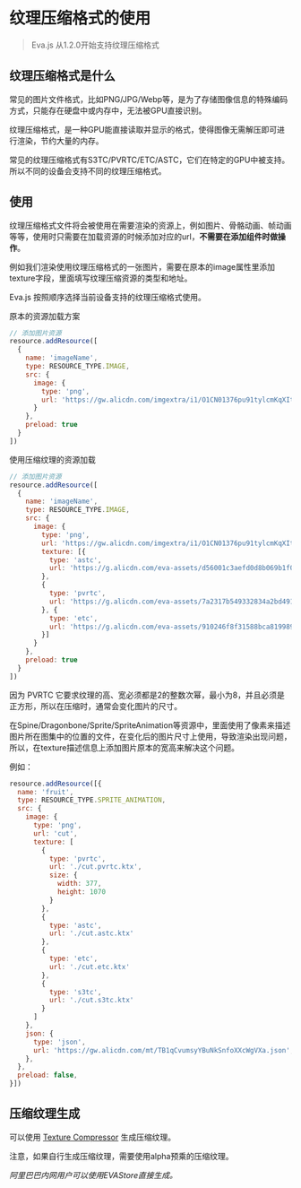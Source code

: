 # 纹理压缩格式的使用

> Eva.js 从1.2.0开始支持纹理压缩格式

## 纹理压缩格式是什么
常见的图片文件格式，比如PNG/JPG/Webp等，是为了存储图像信息的特殊编码方式，只能存在硬盘中或内存中，无法被GPU直接识别。

纹理压缩格式，是一种GPU能直接读取并显示的格式，使得图像无需解压即可进行渲染，节约大量的内存。

常见的纹理压缩格式有S3TC/PVRTC/ETC/ASTC，它们在特定的GPU中被支持。所以不同的设备会支持不同的纹理压缩格式。


## 使用
纹理压缩格式文件将会被使用在需要渲染的资源上，例如图片、骨骼动画、帧动画等等，使用时只需要在加载资源的时候添加对应的url，**不需要在添加组件时做操作**。

例如我们渲染使用纹理压缩格式的一张图片，需要在原本的image属性里添加texture字段，里面填写纹理压缩资源的类型和地址。

Eva.js 按照顺序选择当前设备支持的纹理压缩格式使用。

原本的资源加载方案
```js
// 添加图片资源
resource.addResource([
  {
    name: 'imageName',
    type: RESOURCE_TYPE.IMAGE,
    src: {
      image: {
        type: 'png',
        url: 'https://gw.alicdn.com/imgextra/i1/O1CN01376pu91tylcmKqXIt_!!6000000005971-2-tps-658-1152.png',
      }
    },
    preload: true
  }
])
```

使用压缩纹理的资源加载

```js
// 添加图片资源
resource.addResource([
  {
    name: 'imageName',
    type: RESOURCE_TYPE.IMAGE,
    src: {
      image: {
        type: 'png',
        url: 'https://gw.alicdn.com/imgextra/i1/O1CN01376pu91tylcmKqXIt_!!6000000005971-2-tps-658-1152.png',
        texture: [{
          type: 'astc',
          url: 'https://g.alicdn.com/eva-assets/d56001c3aefd0d8b069b1f0c4f3d2aec/0.0.1/tmp/08056/image.astc.ktx'
        },
        {
          type: 'pvrtc',
          url: 'https://g.alicdn.com/eva-assets/7a2317b549332834a2bd491e9ce9324a/0.0.1/tmp/835e3/image.pvrtc.ktx'
        }, {
          type: 'etc',
          url: 'https://g.alicdn.com/eva-assets/910246f8f31588bca8199896272b0767/0.0.1/tmp/371ff/image.etc.ktx'
        }]
      }
    },
    preload: true
  }
])
```

因为 PVRTC 它要求纹理的高、宽必须都是2的整数次幂，最小为8，并且必须是正方形，所以在压缩时，通常会变化图片的尺寸。

在Spine/Dragonbone/Sprite/SpriteAnimation等资源中，里面使用了像素来描述图片所在图集中的位置的文件，在变化后的图片尺寸上使用，导致渲染出现问题，所以，在texture描述信息上添加图片原本的宽高来解决这个问题。

例如：

```js
resource.addResource([{
  name: 'fruit',
  type: RESOURCE_TYPE.SPRITE_ANIMATION,
  src: {
    image: {
      type: 'png',
      url: 'cut',
      texture: [
        {
          type: 'pvrtc',
          url: './cut.pvrtc.ktx',
          size: {
            width: 377,
            height: 1070
          }
        },
        {
          type: 'astc',
          url: './cut.astc.ktx'
        },
        {
          type: 'etc',
          url: './cut.etc.ktx'
        },
        {
          type: 's3tc',
          url: './cut.s3tc.ktx'
        }
      ]
    },
    json: {
      type: 'json',
      url: 'https://gw.alicdn.com/mt/TB1qCvumsyYBuNkSnfoXXcWgVXa.json',
    },
  },
  preload: false,
}])
```

## 压缩纹理生成

可以使用 [Texture Compressor](https://github.com/eva-engine/texture-compressor) 生成压缩纹理。

注意，如果自行生成压缩纹理，需要使用alpha预乘的压缩纹理。

*阿里巴巴内网用户可以使用EVAStore直接生成。*


<br/>